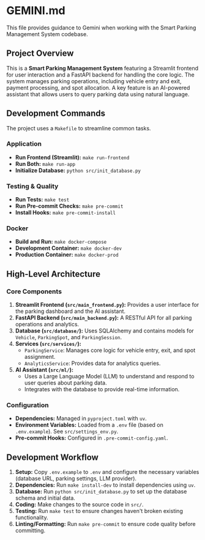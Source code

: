 # GEMINI.md

This file provides guidance to Gemini when working with the Smart Parking Management System codebase.

## Project Overview

This is a **Smart Parking Management System** featuring a Streamlit frontend for user interaction and a FastAPI backend for handling the core logic. The system manages parking operations, including vehicle entry and exit, payment processing, and spot allocation. A key feature is an AI-powered assistant that allows users to query parking data using natural language.

## Development Commands

The project uses a `Makefile` to streamline common tasks.

### Application
- **Run Frontend (Streamlit):** `make run-frontend`
- **Run Both:** `make run-app`
- **Initialize Database:** `python src/init_database.py`

### Testing & Quality
- **Run Tests:** `make test`
- **Run Pre-commit Checks:** `make pre-commit`
- **Install Hooks:** `make pre-commit-install`

### Docker
- **Build and Run:** `make docker-compose`
- **Development Container:** `make docker-dev`
- **Production Container:** `make docker-prod`

## High-Level Architecture

### Core Components
1.  **Streamlit Frontend (`src/main_frontend.py`):** Provides a user interface for the parking dashboard and the AI assistant.
2.  **FastAPI Backend (`src/main_backend.py`):** A RESTful API for all parking operations and analytics.
3.  **Database (`src/database/`):** Uses SQLAlchemy and contains models for `Vehicle`, `ParkingSpot`, and `ParkingSession`.
4.  **Services (`src/services/`):**
    *   `ParkingService`: Manages core logic for vehicle entry, exit, and spot assignment.
    *   `AnalyticsService`: Provides data for analytics queries.
5.  **AI Assistant (`src/ml/`):**
    *   Uses a Large Language Model (LLM) to understand and respond to user queries about parking data.
    *   Integrates with the database to provide real-time information.

### Configuration
- **Dependencies:** Managed in `pyproject.toml` with `uv`.
- **Environment Variables:** Loaded from a `.env` file (based on `.env.example`). See `src/settings_env.py`.
- **Pre-commit Hooks:** Configured in `.pre-commit-config.yaml`.

## Development Workflow

1.  **Setup:** Copy `.env.example` to `.env` and configure the necessary variables (database URL, parking settings, LLM provider).
2.  **Dependencies:** Run `make install-dev` to install dependencies using `uv`.
3.  **Database:** Run `python src/init_database.py` to set up the database schema and initial data.
4.  **Coding:** Make changes to the source code in `src/`.
5.  **Testing:** Run `make test` to ensure changes haven't broken existing functionality.
6.  **Linting/Formatting:** Run `make pre-commit` to ensure code quality before committing.
